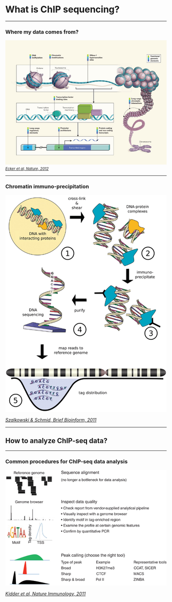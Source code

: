 # What is ChIP sequencing?

---

### Where my data comes from?

![](../images/ecker_2012.jpg)
<small>
[*Ecker et al, Nature, 2012*](http://www.nature.com/nature/journal/v489/n7414/full/489052a.html)
</small>

---

### Chromatin immuno-precipitation

![](../images/szalkowski_schmid_2011.jpg)

[*Szalkowski & Schmid, Brief Bioinform, 2011*](http://bib.oxfordjournals.org/content/12/6/626.long)

---

## How to analyze ChIP-seq data?

---

### Common procedures for ChIP-seq data analysis

![](../images/kidder_2011.jpg)

[*Kidder et al, Nature Immunology, 2011*](http://www.nature.com/ni/journal/v12/n10/full/ni.2117.html)
